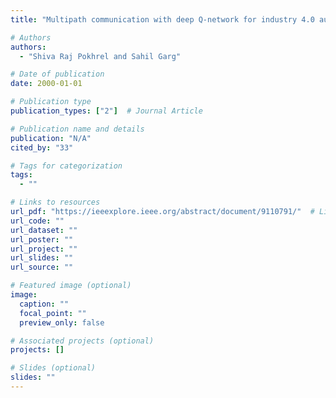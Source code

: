 ```yaml
---
title: "Multipath communication with deep Q-network for industry 4.0 automation and orchestration"

# Authors
authors:
  - "Shiva Raj Pokhrel and Sahil Garg"

# Date of publication
date: 2000-01-01

# Publication type
publication_types: ["2"]  # Journal Article

# Publication name and details
publication: "N/A"
cited_by: "33"

# Tags for categorization
tags:
  - ""

# Links to resources
url_pdf: "https://ieeexplore.ieee.org/abstract/document/9110791/"  # Link to the resource
url_code: ""
url_dataset: ""
url_poster: ""
url_project: ""
url_slides: ""
url_source: ""

# Featured image (optional)
image:
  caption: ""
  focal_point: ""
  preview_only: false

# Associated projects (optional)
projects: []

# Slides (optional)
slides: ""
---
```

